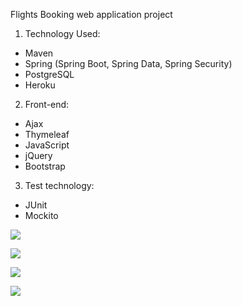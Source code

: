 Flights Booking web application project

1. Technology Used:
- Maven
- Spring (Spring Boot, Spring Data, Spring Security)
- PostgreSQL
- Heroku

2. Front-end:
- Ajax
- Thymeleaf
- JavaScript
- jQuery
- Bootstrap

3. Test technology:
- JUnit
- Mockito



![](https://image.ibb.co/m8jztk/dropdowns.png)

![](https://image.ibb.co/fb0ptk/error.png)

![](https://image.ibb.co/fq7VzQ/flights.png)

![](https://image.ibb.co/eVtER5/buy.png)

